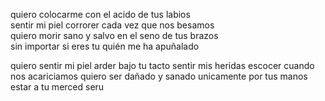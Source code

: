 quiero colocarme con el acido de tus labios  
sentir mi piel corrorer cada vez que nos besamos  
quiero morir sano y salvo en el seno de tus brazos  
sin importar si eres tu quién me ha apuñalado

quiero sentir mi piel arder bajo tu tacto
sentir mis heridas escocer cuando nos acariciamos
quiero ser dañado y sanado unicamente por tus manos
estar a tu merced seru

